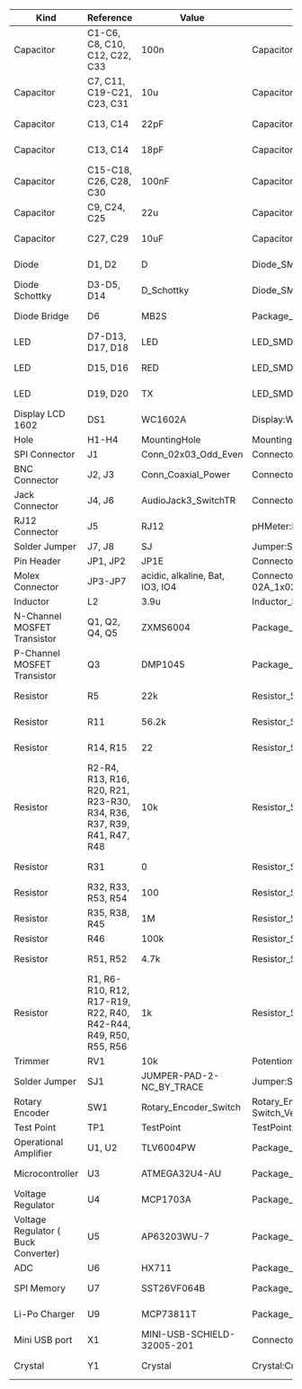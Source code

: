 | Kind                                | Reference                                                             | Value                      | Footprint                                                      | Datasheet                                                                                                                                         | Qty | Mouser Part |
| ----------------------------------- | --------------------------------------------------------------------- | -------------------------- | -------------------------------------------------------------- | ------------------------------------------------------------------------------------------------------------------------------------------------- | --- | - |
| Capacitor                           | C1-C6, C8, C10, C12, C22, C33                                         | 100n                       | Capacitor_SMD:C_0805_2012Metric_Pad1.15x1.40mm_HandSolder      | ~                                                                                                                                                 | 11  | https://www.mouser.com/ProductDetail/Wurth-Elektronik/885012207072?qs=0KOYDY2FL28rQMV4504TxA%3D%3D |
| Capacitor                           | C7, C11, C19-C21, C23, C31                                            | 10u                        | Capacitor_SMD:C_0805_2012Metric_Pad1.15x1.40mm_HandSolder      | ~                                                                                                                                                 | 7   | https://www.mouser.com/ProductDetail/KEMET/C0805C106K4PAC?qs=ycRbFa0SLRSeiuGXvc4bRQ%3D%3D |
| Capacitor                           | C13, C14                                                              | 22pF                       | Capacitor_SMD:C_0805_2012Metric_Pad1.15x1.40mm_HandSolder      | ~                                                                                                                                                 | 2   | https://www.mouser.com/ProductDetail/KEMET/C0805C220K5HACTU?qs=W0yvOO0ixfEHOdsIsVM%2FuQ%3D%3D |
| Capacitor                           | C13, C14                                                              | 18pF                       | Capacitor_SMD:C_0805_2012Metric_Pad1.15x1.40mm_HandSolder      | ~                                                                                                                                                 | 2   | https://www.mouser.com/ProductDetail/Murata-Electronics/GRM0225C1E180GA02L?qs=sGAEpiMZZMuMW9TJLBQkXvOEUEz40xgjXnwbfB8Gads%3D |
| Capacitor                           | C15-C18, C26, C28, C30                                                | 100nF                      | Capacitor_SMD:C_0805_2012Metric_Pad1.15x1.40mm_HandSolder      | ~                                                                                                                                                 | 7   | https://www.mouser.com/ProductDetail/Wurth-Elektronik/885012207072?qs=0KOYDY2FL28rQMV4504TxA%3D%3D |
| Capacitor                           | C9, C24, C25                                                          | 22u                        | Capacitor_SMD:C_0805_2012Metric_Pad1.15x1.40mm_HandSolder      | ~                                                                                                                                                 | 3   | https://www.mouser.com/ProductDetail/KEMET/C0805C226M9PACTU?qs=kHCDrmfBqSBqL0rvXoCXnA%3D%3D |
| Capacitor                           | C27, C29                                                              | 10uF                       | Capacitor_SMD:C_0805_2012Metric_Pad1.15x1.40mm_HandSolder      | ~                                                                                                                                                 | 2   | https://www.mouser.com/ProductDetail/KEMET/C0805C106K4PAC?qs=ycRbFa0SLRSeiuGXvc4bRQ%3D%3D |
| Diode                               | D1, D2                                                                | D                          | Diode_SMD:D_SOD-123                                            | ~                                                                                                                                                 | 2   | https://www.mouser.com/ProductDetail/Diodes-Incorporated/1N4148W-7-F?qs=LHX0FizJzg7Ae9ZM8LTAWw%3D%3D |
| Diode Schottky                      | D3-D5, D14                                                            | D_Schottky                 | Diode_SMD:D_SOD-123                                            | ~                                                                                                                                                 | 4   | https://www.mouser.com/ProductDetail/ON-Semiconductor/MBR0520LT1G?qs=3JMERSakebqBWTiPUQp0nw%3D%3D |
| Diode Bridge                        | D6                                                                    | MB2S                       | Package_TO_SOT_SMD:TO-269AA                                    | http://www.vishay.com/docs/88661/mb2s.pdf                                                                                                         | 1   | https://www.mouser.com/ProductDetail/Vishay-Semiconductors/MB2S-E3-80?qs=NyKJzQ80QAyhwMFYOlEGvA%3D%3D |
| LED                                 | D7-D13, D17, D18                                                      | LED                        | LED_SMD:LED_0805_2012Metric_Pad1.15x1.40mm_HandSolder          | ~                                                                                                                                                 | 9   | https://www.mouser.com/ProductDetail/Wurth-Elektronik/150080BS75000?qs=2kOmHSv6VfT2tBo3UPVqAQ%3D%3D |
| LED                                 | D15, D16                                                              | RED                        | LED_SMD:LED_0805_2012Metric_Pad1.15x1.40mm_HandSolder          | ~                                                                                                                                                 | 2   | https://www.mouser.com/ProductDetail/Wurth-Elektronik/150080RS75000?qs=LlUlMxKIyB2jdCo7bnfgew%3D%3D |
| LED                                 | D19, D20                                                              | TX                         | LED_SMD:LED_0805_2012Metric_Pad1.15x1.40mm_HandSolder          | ~                                                                                                                                                 | 2   | https://www.mouser.com/ProductDetail/Wurth-Elektronik/150080YS75000?qs=LlUlMxKIyB3k0fZGrDMI2w%3D%3D |
| Display LCD 1602                    | DS1                                                                   | WC1602A                    | Display:WC1602A                                                | http://www.wincomlcd.com/pdf/WC1602A-SFYLYHTC06.pdf                                                                                               | 1   | Not found on Mouser
| Hole                                | H1-H4                                                                 | MountingHole               | MountingHole:MountingHole_3.2mm_M3                             | ~                                                                                                                                                 | 4   | N/A
| SPI Connector                       | J1                                                                    | Conn_02x03_Odd_Even        | Connector:Tag-Connect_TC2030-IDC-NL_2x03_P1.27mm_Vertical      | ~                                                                                                                                                 | 1   | N/A
| BNC Connector                       | J2, J3                                                                | Conn_Coaxial_Power         | Connector_Coaxial:BNC_TEConnectivity_1478204_Vertical          | ~                                                                                                                                                 | 2   | https://www.mouser.com/ProductDetail/571-5-1634506-2 |
| Jack Connector                      | J4, J6                                                                | AudioJack3_SwitchTR        | Connector_Audio:Jack_3.5mm_Ledino_KB3SPRS_Horizontal           | ~                                                                                                                                                 | 2   | Not found on Mouser
| RJ12 Connector                      | J5                                                                    | RJ12                       | pHMeter:E5566-Q0LK22-L                                         | ~                                                                                                                                                 | 1   | https://www.mouser.com/ProductDetail/Pulse-Electronics/E5566-Q0LK22-L?qs=%2Fha2pyFaduj%252B%2F1mulJHXWMmHQl2zT2RI86Qsnf%252B7%252ByQ4jR7soZobZQ%3D%3D |
| Solder Jumper                       | J7, J8                                                                | SJ                         | Jumper:SolderJumper-2_P1.3mm_Open_RoundedPad1.0x1.5mm          | ~                                                                                                                                                 | 2   | N/A
| Pin Header                          | JP1, JP2                                                              | JP1E                       | Connector_PinHeader_2.54mm:PinHeader_1x02_P2.54mm_Vertical     | ~                                                                                                                                                 | 2   | https://www.mouser.com/ProductDetail/Molex/22-28-4020?qs=d9fIA1aNikTifpx8PDmVSA%3D%3D |
| Molex Connector                     | JP3-JP7                                                                   | acidic, alkaline, Bat, IO3, IO4                     | Connector_Molex:Molex_KK-254_AE-6410-02A_1x02_P2.54mm_Vertical | ~                                                                                                                                                 | 5   | https://www.mouser.com/ProductDetail/Molex/22-23-2023?qs=52ipEG6BoUHegR7NRmymbQ%3D%3D |
| Inductor                            | L2                                                                    | 3.9u                       | Inductor_SMD:L_TDK_SLF6028                                     | ~                                                                                                                                                 | 1   | https://www.mouser.com/ProductDetail/652-SDR0403-3R9ML |
| N-Channel MOSFET Transistor         | Q1, Q2, Q4, Q5                                                        | ZXMS6004                   | Package_TO_SOT_SMD:SOT-23                                      | https://www.diodes.com/assets/Datasheets/ZXMS6004FF.pdf                                                                                           | 4   | https://www.mouser.com/ProductDetail/Diodes-Incorporated/ZXMS6004FFTA?qs=ZlI2OkmkO%252BTobBFqx%2FnrUg%3D%3D |
| P-Channel MOSFET Transistor         | Q3                                                                    | DMP1045                    | Package_TO_SOT_SMD:SOT-23                                      | https://www.diodes.com/assets/Datasheets/DMP1045U.pdf                                                                                             | 1   | https://www.mouser.com/ProductDetail/621-DMP1045UQ-7 |
| Resistor                            | R5                                                                    | 22k                        | Resistor_SMD:R_0805_2012Metric_Pad1.15x1.40mm_HandSolder       | ~                                                                                                                                                 | 1   | https://www.mouser.com/ProductDetail/Vishay-Dale/CRCW080522K0FKEA?qs=sGAEpiMZZMtlubZbdhIBICPIlTSgfah7EFuAciI9i5E%3D |
| Resistor                            | R11                                                                   | 56.2k                      | Resistor_SMD:R_0805_2012Metric_Pad1.15x1.40mm_HandSolder       | ~                                                                                                                                                 | 1   | https://www.mouser.com/ProductDetail/Vishay-Dale/CRCW08052K00FKEAC?qs=sGAEpiMZZMtlubZbdhIBIIZe04wfiaJWHmrrfPOHGn8%3D |
| Resistor                            | R14, R15                                                              | 22                         | Resistor_SMD:R_0805_2012Metric_Pad1.15x1.40mm_HandSolder       | ~                                                                                                                                                 | 2   | https://www.mouser.com/ProductDetail/KOA-Speer/RK73H2ATTD22R0F?qs=sGAEpiMZZMtlubZbdhIBIE2QA7%252BZSsthZQHddLRUcV4%3D |
| Resistor                            | R2-R4, R13, R16, R20, R21, R23-R30, R34, R36, R37, R39, R41, R47, R48 | 10k                        | Resistor_SMD:R_0805_2012Metric_Pad1.15x1.40mm_HandSolder       | ~                                                                                                                                                 | 22  | https://www.mouser.com/ProductDetail/Vishay-Dale/CRCW080510K0FKEAC?qs=sGAEpiMZZMtlubZbdhIBIIZe04wfiaJWcT48uZO055s%3D |
| Resistor                            | R31                                                                   | 0                          | Resistor_SMD:R_0805_2012Metric_Pad1.15x1.40mm_HandSolder       | ~                                                                                                                                                 | 1   | https://www.mouser.com/ProductDetail/Vishay-Draloric/RCA08050000ZSEA?qs=sGAEpiMZZMtlubZbdhIBINC8FbM7HMT5j%2Fvbinb3Dv4%3D |
| Resistor                            | R32, R33, R53, R54                                                    | 100                        | Resistor_SMD:R_0805_2012Metric_Pad1.15x1.40mm_HandSolder       | ...                                                                                                                                               | 4   | https://www.mouser.com/ProductDetail/KOA-Speer/RK73H2ATTD1000F?qs=sGAEpiMZZMtlubZbdhIBIACw5nXnbbu%2F7qB6cb%2Fg29g%3D |
| Resistor                            | R35, R38, R45                                                         | 1M                         | Resistor_SMD:R_0805_2012Metric_Pad1.15x1.40mm_HandSolder       | ~                                                                                                                                                 | 3   | https://www.mouser.com/ProductDetail/Vishay-Dale/CRCW08051M00FKEAC?qs=sGAEpiMZZMtlubZbdhIBIIZe04wfiaJWumBK5p1HGl0%3D |
| Resistor                            | R46                                                                   | 100k                       | Resistor_SMD:R_0805_2012Metric_Pad1.15x1.40mm_HandSolder       | ~                                                                                                                                                 | 1   | https://www.mouser.com/ProductDetail/71-CRCW0805100KJNEAC |
| Resistor                            | R51, R52                                                              | 4.7k                       | Resistor_SMD:R_0805_2012Metric_Pad1.15x1.40mm_HandSolder       | ~                                                                                                                                                 | 2   | https://www.mouser.com/ProductDetail/Vishay-Dale/CRCW08054K70FKEA?qs=sGAEpiMZZMvdGkrng054txEw7b1YnvGuPN5czM2Dtwg%3D |
| Resistor                            | R1, R6-R10, R12, R17-R19, R22, R40, R42-R44, R49, R50, R55, R56       | 1k                         | Resistor_SMD:R_0805_2012Metric_Pad1.15x1.40mm_HandSolder       | ~                                                                                                                                                 | 19  | https://www.mouser.com/ProductDetail/KOA-Speer/RK73H2ATTD1001F?qs=sGAEpiMZZMtlubZbdhIBIHMXi0pPDQ96wRIUy6HwZNc%3D |
| Trimmer                             | RV1                                                                   | 10k                        | Potentiometer_THT:Potentiometer_Bourns_3339S_Horizontal        | ~                                                                                                                                                 | 1   | https://www.mouser.com/ProductDetail/652-3362P-1-103LF |
| Solder Jumper                       | SJ1                                                                   | JUMPER-PAD-2-NC_BY_TRACE   | Jumper:SolderJumper-2_P1.3mm_Open_RoundedPad1.0x1.5mm          | ~                                                                                                                                                 | 1   | N/A |
| Rotary Encoder                      | SW1                                                                   | Rotary_Encoder_Switch      | Rotary_Encoder:RotaryEncoder_Alps_EC11E-Switch_Vertical_H20mm  | ~                                                                                                                                                 | 1   | https://www.mouser.com/ProductDetail/ALPS/EC11E15244G1?qs=YMSFtX0bdJDiV4LBO61anw%3D%3D |
| Test Point                          | TP1                                                                   | TestPoint                  | TestPoint:TestPoint_Pad_D1.0mm                                 | ~                                                                                                                                                 | 1   | N/A |
| Operational Amplifier               | U1, U2                                                                | TLV6004PW                  | Package_SO:TSSOP-14_4.4x5mm_P0.65mm                            | http://www.ti.com/lit/ds/symlink/tlv9004.pdf                                                                                                      | 2   | https://www.mouser.com/ProductDetail/Texas-Instruments/TLV6004IPWR?qs=%2Fha2pyFadugXCo6hf40wtNZcfHAzWY7ZHrMibUaqRas%3D |
| Microcontroller                     | U3                                                                    | ATMEGA32U4-AU              | Package_QFP:TQFP-44_10x10mm_P0.8mm                             | http://ww1.microchip.com/downloads/en/DeviceDoc/Atmel-7766-8-bit-AVR-ATmega16U4-32U4_Datasheet.pdf                                                | 1   | https://www.mouser.com/ProductDetail/Microchip-Technology-Atmel/ATMEGA32U4RC-AU?qs=7AReRZHh%2FSt%252BRqfzkW8%2FkA%3D%3D |
| Voltage Regulator                   | U4                                                                    | MCP1703A                   | Package_TO_SOT_SMD:SOT-23                                      | http://ww1.microchip.com/downloads/en/DeviceDoc/20005122B.pdf                                                                                     | 1   | https://www.mouser.com/ProductDetail/Microchip-Technology/MCP1703AT-5002E-CB?qs=PZkJWYMe7lfGlNu7PCEqfg%3D%3D |
| Voltage Regulator ( Buck Converter) | U5                                                                    | AP63203WU-7                | Package_TO_SOT_SMD:TSOT-23-6                                   | https://www.diodes.com/assets/Datasheets/AP65111A.pdf                                                                                             | 1   | https://www.mouser.com/ProductDetail/Diodes-Incorporated/AP63203WU-7?qs=u16ybLDytRZ1JqxbuLkMJw%3D%3D |
| ADC                                 | U6                                                                    | HX711                      | Package_SO:SOIC-16_3.9x9.9mm_P1.27mm                           | https://components101.com/sites/default/files/component_datasheet/HX711%20Datasheet.pdf                                                           | 1   | No available on Mouser
| SPI Memory                          | U7                                                                    | SST26VF064B                | Package_SO:SOIJ-8_5.3x5.3mm_P1.27mm                            | http://ww1.microchip.com/downloads/en/DeviceDoc/SST26VF064B-SST26VF064BA-2.5V-3.0V-64-Mbit-Serial-Quad-IO-Flash-Memory-Data-Sheet-DS20005119J.pdf | 1   | https://www.mouser.com/ProductDetail/Microchip-Technology/SST26VF064B-104I-SM?qs=wzzOUr4NhYqqlRLwOxpHxA%3D%3D |
| Li-Po Charger                       | U9                                                                    | MCP73811T                  | Package_TO_SOT_SMD:SOT-23-5                                    | http://ww1.microchip.com/downloads/en/DeviceDoc/22036b.pdf                                                                                        | 1   | https://www.mouser.com/ProductDetail/Microchip-Technology/MCP73811T-420I-OT?qs=%2Fha2pyFaduhd8ARgo2W%252BwFSVRj5n4YHJgdCuOs33hPg%3D |
| Mini USB port                       | X1                                                                    | MINI-USB-SCHIELD-32005-201 | Connector_USB:USB_Mini-B_Lumberg_2486_01_Horizontal            | ~                                                                                                                                                 | 1   | https://www.mouser.com/ProductDetail/Molex/67503-1020?qs=7zcQ9RRVJlhHWuXYKEhKMg%3D%3D |
| Crystal                             | Y1                                                                    | Crystal                    | Crystal:Crystal_SMD_0603-2Pin_6.0x3.5mm_HandSoldering          | ~                                                                                                                                                 | 1   | https://www.mouser.com/ProductDetail/ECS/ECS-080-18-23G-JGN-TR?qs=HXFqYaX1Q2w96I4MjMnYbA%3D%3D |
